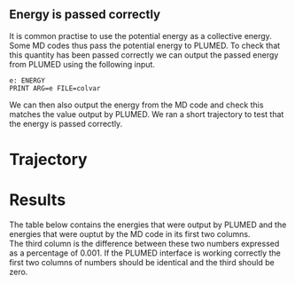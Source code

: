 Energy is passed correctly
--------------------------

It is common practise to use the potential energy as a collective energy.  Some MD codes thus pass the potential energy to PLUMED. 
To check that this quantity has been passed correctly we can output the passed energy from PLUMED using the following input.  

```plumed
e: ENERGY 
PRINT ARG=e FILE=colvar
```

We can then also output the energy from the MD code and check this matches the value output by PLUMED.  We ran a short trajectory to 
test that the energy is passed correctly.

# Trajectory

# Results

The table below contains the energies that were output by PLUMED and the energies that were ouptut by the MD code in its first two columns.  
The third column is the difference between these two numbers expressed as a percentage of 0.001.  If the PLUMED interface is 
working correctly the first two columns of numbers should be identical and the third should be zero.
